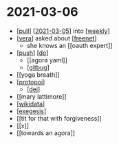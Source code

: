 # 2021-03-06

- [[pull]] [[2021-03-05]] into [[weekly]]
- [[vera]] asked about [[freenet]]
  - she knows an [[oauth expert]]
- [[push]] [[do]]
  - [[agora yaml]]
  - [[gitbug]]
- [[yoga breath]]
- [[protopoi]]
  - [[dej]]
- [[mary lattimore]]
- [[wikidata]]
- [[exegesis]]
- [[tit for that with forgiveness]]
- [[x]]
- [[towards an agora]]

[//begin]: # "Autogenerated link references for markdown compatibility"
[pull]: ../pull "Pull"
[2021-03-05]: 2021-03-05 "2021-03-05"
[weekly]: ../weekly "Weekly"
[vera]: ../vera "Vera"
[freenet]: ../freenet "Freenet"
[push]: ../push "Push"
[do]: ../do "Do"
[gitbug]: ../gitbug "Gitbug"
[protopoi]: ../protopoi "Protopoi"
[dej]: ../dej "Dej"
[wikidata]: ../wikidata "Wikidata"
[exegesis]: ../exegesis "Exegesis"
[//end]: # "Autogenerated link references"